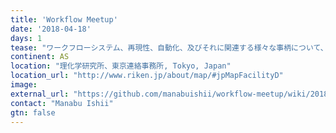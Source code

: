 ```yaml
---
title: 'Workflow Meetup'
date: '2018-04-18'
days: 1
tease: "ワークフローシステム、再現性、自動化、及びそれに関連する様々な事柄について、知見を交換したり、技術を高めるための研究会です"
continent: AS
location: "理化学研究所、東京連絡事務所, Tokyo, Japan"
location_url: "http://www.riken.jp/about/map/#jpMapFacilityD"
image: 
external_url: "https://github.com/manabuishii/workflow-meetup/wiki/20180418"
contact: "Manabu Ishii"
gtn: false
---
```


